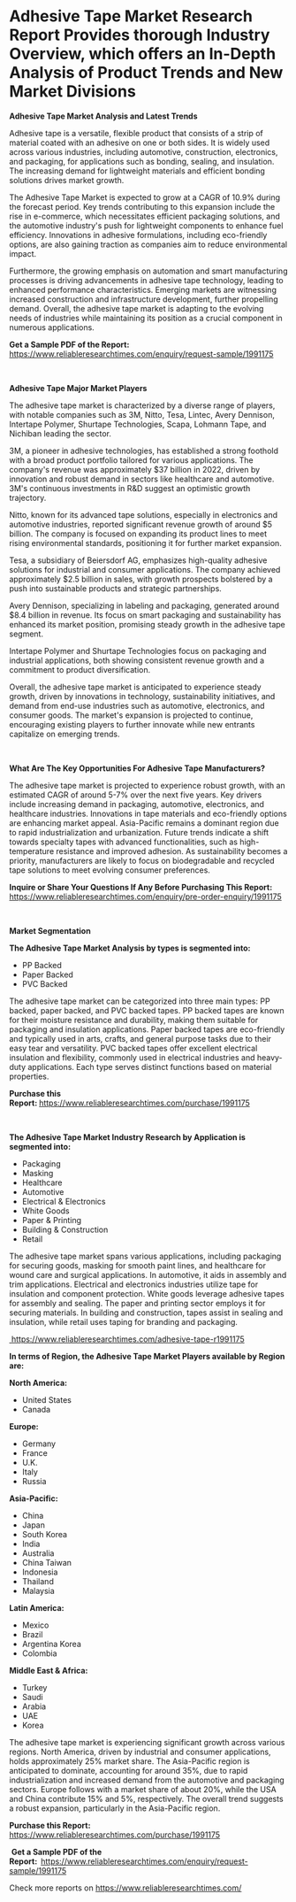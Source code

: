 <p><h1>Adhesive Tape Market Research Report Provides thorough Industry Overview, which offers an In-Depth Analysis of Product Trends and New Market Divisions</h1></p><p><strong>Adhesive Tape Market Analysis and Latest Trends</strong></p>
<p><p>Adhesive tape is a versatile, flexible product that consists of a strip of material coated with an adhesive on one or both sides. It is widely used across various industries, including automotive, construction, electronics, and packaging, for applications such as bonding, sealing, and insulation. The increasing demand for lightweight materials and efficient bonding solutions drives market growth.</p><p>The Adhesive Tape Market is expected to grow at a CAGR of 10.9% during the forecast period. Key trends contributing to this expansion include the rise in e-commerce, which necessitates efficient packaging solutions, and the automotive industry's push for lightweight components to enhance fuel efficiency. Innovations in adhesive formulations, including eco-friendly options, are also gaining traction as companies aim to reduce environmental impact.</p><p>Furthermore, the growing emphasis on automation and smart manufacturing processes is driving advancements in adhesive tape technology, leading to enhanced performance characteristics. Emerging markets are witnessing increased construction and infrastructure development, further propelling demand. Overall, the adhesive tape market is adapting to the evolving needs of industries while maintaining its position as a crucial component in numerous applications.</p></p>
<p><strong>Get a Sample PDF of the Report:&nbsp;</strong> <a href="https://www.reliableresearchtimes.com/enquiry/request-sample/1991175?utm_campaign=3005&utm_medium=2&utm_source=Github&utm_content=ia&utm_term=31032025&utm_id=adhesive-tape">https://www.reliableresearchtimes.com/enquiry/request-sample/1991175</a></p>
<p>&nbsp;</p>
<p><strong>Adhesive Tape Major Market Players</strong></p>
<p><p>The adhesive tape market is characterized by a diverse range of players, with notable companies such as 3M, Nitto, Tesa, Lintec, Avery Dennison, Intertape Polymer, Shurtape Technologies, Scapa, Lohmann Tape, and Nichiban leading the sector.</p><p>3M, a pioneer in adhesive technologies, has established a strong foothold with a broad product portfolio tailored for various applications. The company's revenue was approximately $37 billion in 2022, driven by innovation and robust demand in sectors like healthcare and automotive. 3M's continuous investments in R&D suggest an optimistic growth trajectory.</p><p>Nitto, known for its advanced tape solutions, especially in electronics and automotive industries, reported significant revenue growth of around $5 billion. The company is focused on expanding its product lines to meet rising environmental standards, positioning it for further market expansion.</p><p>Tesa, a subsidiary of Beiersdorf AG, emphasizes high-quality adhesive solutions for industrial and consumer applications. The company achieved approximately $2.5 billion in sales, with growth prospects bolstered by a push into sustainable products and strategic partnerships.</p><p>Avery Dennison, specializing in labeling and packaging, generated around $8.4 billion in revenue. Its focus on smart packaging and sustainability has enhanced its market position, promising steady growth in the adhesive tape segment.</p><p>Intertape Polymer and Shurtape Technologies focus on packaging and industrial applications, both showing consistent revenue growth and a commitment to product diversification. </p><p>Overall, the adhesive tape market is anticipated to experience steady growth, driven by innovations in technology, sustainability initiatives, and demand from end-use industries such as automotive, electronics, and consumer goods. The market's expansion is projected to continue, encouraging existing players to further innovate while new entrants capitalize on emerging trends.</p></p>
<p>&nbsp;</p>
<p><strong>What Are The Key Opportunities For Adhesive Tape Manufacturers?</strong></p>
<p><p>The adhesive tape market is projected to experience robust growth, with an estimated CAGR of around 5-7% over the next five years. Key drivers include increasing demand in packaging, automotive, electronics, and healthcare industries. Innovations in tape materials and eco-friendly options are enhancing market appeal. Asia-Pacific remains a dominant region due to rapid industrialization and urbanization. Future trends indicate a shift towards specialty tapes with advanced functionalities, such as high-temperature resistance and improved adhesion. As sustainability becomes a priority, manufacturers are likely to focus on biodegradable and recycled tape solutions to meet evolving consumer preferences.</p></p>
<p><strong>Inquire or Share Your Questions If Any Before Purchasing This Report:</strong> <a href="https://www.reliableresearchtimes.com/enquiry/pre-order-enquiry/1991175?utm_campaign=3005&utm_medium=2&utm_source=Github&utm_content=ia&utm_term=31032025&utm_id=adhesive-tape">https://www.reliableresearchtimes.com/enquiry/pre-order-enquiry/1991175</a></p>
<p>&nbsp;</p>
<p><strong>Market Segmentation</strong></p>
<p><strong>The Adhesive Tape Market Analysis by types is segmented into:</strong></p>
<p><ul><li>PP Backed</li><li>Paper Backed</li><li>PVC Backed</li></ul></p>
<p><p>The adhesive tape market can be categorized into three main types: PP backed, paper backed, and PVC backed tapes. PP backed tapes are known for their moisture resistance and durability, making them suitable for packaging and insulation applications. Paper backed tapes are eco-friendly and typically used in arts, crafts, and general purpose tasks due to their easy tear and versatility. PVC backed tapes offer excellent electrical insulation and flexibility, commonly used in electrical industries and heavy-duty applications. Each type serves distinct functions based on material properties.</p></p>
<p><strong>Purchase this Report:&nbsp;</strong><a href="https://www.reliableresearchtimes.com/purchase/1991175?utm_campaign=3005&utm_medium=2&utm_source=Github&utm_content=ia&utm_term=31032025&utm_id=adhesive-tape">https://www.reliableresearchtimes.com/purchase/1991175</a></p>
<p>&nbsp;</p>
<p><strong>The Adhesive Tape Market Industry Research by Application is segmented into:</strong></p>
<p><ul><li>Packaging</li><li>Masking</li><li>Healthcare</li><li>Automotive</li><li>Electrical & Electronics</li><li>White Goods</li><li>Paper & Printing</li><li>Building & Construction</li><li>Retail</li></ul></p>
<p><p>The adhesive tape market spans various applications, including packaging for securing goods, masking for smooth paint lines, and healthcare for wound care and surgical applications. In automotive, it aids in assembly and trim applications. Electrical and electronics industries utilize tape for insulation and component protection. White goods leverage adhesive tapes for assembly and sealing. The paper and printing sector employs it for securing materials. In building and construction, tapes assist in sealing and insulation, while retail uses taping for branding and packaging.</p></p>
<p><a href="https://www.reliableresearchtimes.com/adhesive-tape-r1991175?utm_campaign=3005&utm_medium=2&utm_source=Github&utm_content=ia&utm_term=31032025&utm_id=adhesive-tape">&nbsp;https://www.reliableresearchtimes.com/adhesive-tape-r1991175</a></p>
<p><strong>In terms of Region, the Adhesive Tape Market Players available by Region are:</strong></p>
<p>
    <p> <strong> North America: </strong>
        <ul>
            <li>United States</li>
            <li>Canada</li>
        </ul>
        </p> 
    <p> <strong> Europe: </strong>
        <ul>
            <li>Germany</li>
            <li>France</li>
            <li>U.K.</li>
            <li>Italy</li>
            <li>Russia</li>
        </ul>
        </p> 
    <p> <strong> Asia-Pacific: </strong>
        <ul>
            <li>China</li>
            <li>Japan</li>
            <li>South Korea</li>
            <li>India</li>
            <li>Australia</li>
            <li>China Taiwan</li>
            <li>Indonesia</li>
            <li>Thailand</li>
            <li>Malaysia</li>
        </ul>
        </p> 
    <p> <strong> Latin America: </strong>
        <ul>
            <li>Mexico</li>
            <li>Brazil</li>
            <li>Argentina Korea</li>
            <li>Colombia</li>
        </ul>
        </p> 
    <p> <strong> Middle East & Africa: </strong>
        <ul>
            <li>Turkey</li>
            <li>Saudi</li>
            <li>Arabia</li>
            <li>UAE</li>
            <li>Korea</li>
        </ul>
    </p>
    </p>
<p><p>The adhesive tape market is experiencing significant growth across various regions. North America, driven by industrial and consumer applications, holds approximately 25% market share. The Asia-Pacific region is anticipated to dominate, accounting for around 35%, due to rapid industrialization and increased demand from the automotive and packaging sectors. Europe follows with a market share of about 20%, while the USA and China contribute 15% and 5%, respectively. The overall trend suggests a robust expansion, particularly in the Asia-Pacific region.</p></p>
<p><strong>Purchase this Report: </strong><a href="https://www.reliableresearchtimes.com/purchase/1991175?utm_campaign=3005&utm_medium=2&utm_source=Github&utm_content=ia&utm_term=31032025&utm_id=adhesive-tape">https://www.reliableresearchtimes.com/purchase/1991175</a></p>
<p>&nbsp;<strong>Get a Sample PDF of the Report:&nbsp;&nbsp;</strong><a href="https://www.reliableresearchtimes.com/enquiry/request-sample/1991175?utm_campaign=3005&utm_medium=2&utm_source=Github&utm_content=ia&utm_term=31032025&utm_id=adhesive-tape">https://www.reliableresearchtimes.com/enquiry/request-sample/1991175</a></p>
<p><strong></strong></p>
<p>Check more reports on <a href="https://www.reliableresearchtimes.com/?utm_campaign=3005&utm_medium=2&utm_source=Github&utm_content=ia&utm_term=31032025&utm_id=adhesive-tape">https://www.reliableresearchtimes.com/</a></p>